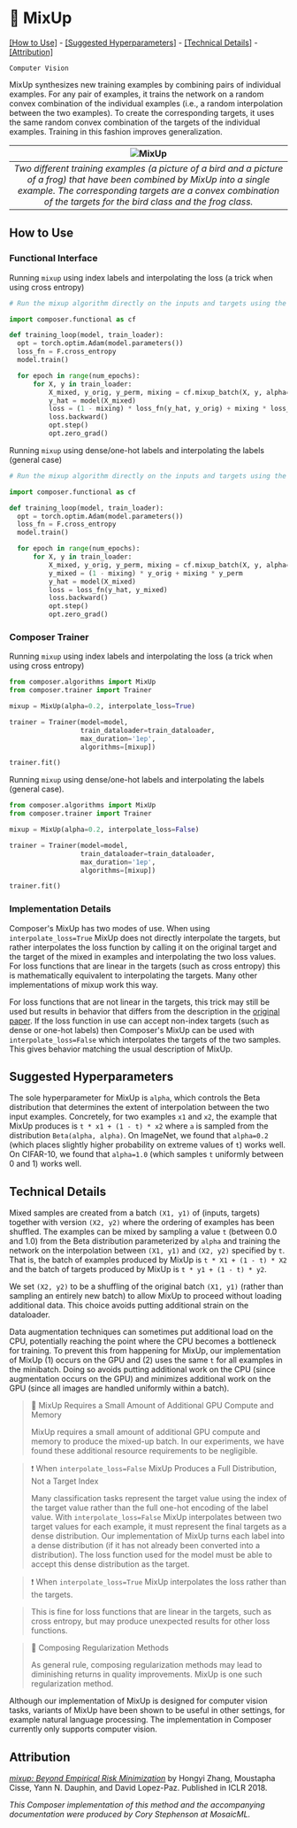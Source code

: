# 🥣 MixUp


[\[How to Use\]](#how-to-use) - [\[Suggested Hyperparameters\]](#suggested-hyperparameters) - [\[Technical Details\]](#technical-details) - [\[Attribution\]](#attribution)

`Computer Vision`

MixUp synthesizes new training examples by combining pairs of individual examples.
For any pair of examples, it trains the network on a random convex combination of the individual examples (i.e., a random interpolation between the two examples).
To create the corresponding targets, it uses the same random convex combination of the targets of the individual examples.
Training in this fashion improves generalization.

| ![MixUp](https://storage.googleapis.com/docs.mosaicml.com/images/methods/mix_up.png) |
|:--:
|*Two different training examples (a picture of a bird and a picture of a frog) that have been combined by MixUp into a single example. The corresponding targets are a convex combination of the targets for the bird class and the frog class.*|

## How to Use

### Functional Interface

Running `mixup` using index labels and interpolating the loss (a trick when using cross entropy)
```python
# Run the mixup algorithm directly on the inputs and targets using the Composer functional API

import composer.functional as cf

def training_loop(model, train_loader):
  opt = torch.optim.Adam(model.parameters())
  loss_fn = F.cross_entropy
  model.train()

  for epoch in range(num_epochs):
      for X, y in train_loader:
          X_mixed, y_orig, y_perm, mixing = cf.mixup_batch(X, y, alpha=0.2)
          y_hat = model(X_mixed)
          loss = (1 - mixing) * loss_fn(y_hat, y_orig) + mixing * loss_fn(y_hat, y_perm)
          loss.backward()
          opt.step()
          opt.zero_grad()
```

Running `mixup` using dense/one-hot labels and interpolating the labels (general case)
```python
# Run the mixup algorithm directly on the inputs and targets using the Composer functional API

import composer.functional as cf

def training_loop(model, train_loader):
  opt = torch.optim.Adam(model.parameters())
  loss_fn = F.cross_entropy
  model.train()

  for epoch in range(num_epochs):
      for X, y in train_loader:
          X_mixed, y_orig, y_perm, mixing = cf.mixup_batch(X, y, alpha=0.2)
          y_mixed = (1 - mixing) * y_orig + mixing * y_perm
          y_hat = model(X_mixed)
          loss = loss_fn(y_hat, y_mixed)
          loss.backward()
          opt.step()
          opt.zero_grad()
```

### Composer Trainer

Running `mixup` using index labels and interpolating the loss (a trick when using cross entropy)
```python
from composer.algorithms import MixUp
from composer.trainer import Trainer

mixup = MixUp(alpha=0.2, interpolate_loss=True)

trainer = Trainer(model=model,
                  train_dataloader=train_dataloader,
                  max_duration='1ep',
                  algorithms=[mixup])

trainer.fit()
```

Running `mixup` using dense/one-hot labels and interpolating the labels (general case).
```python
from composer.algorithms import MixUp
from composer.trainer import Trainer

mixup = MixUp(alpha=0.2, interpolate_loss=False)

trainer = Trainer(model=model,
                  train_dataloader=train_dataloader,
                  max_duration='1ep',
                  algorithms=[mixup])

trainer.fit()
```

### Implementation Details

Composer's MixUp has two modes of use. When using `interpolate_loss=True` MixUp does not directly interpolate the targets, but rather interpolates the loss function by calling it on the original target and the target of the mixed in examples and interpolating the two loss values. For loss functions that are linear in the targets (such as cross entropy) this is mathematically equivalent to interpolating the targets. Many other implementations of mixup work this way.

For loss functions that are not linear in the targets, this trick may still be used but results in behavior that differs from the description in the [original paper](https://arxiv.org/abs/1710.09412). If the loss function in use can accept non-index targets (such as dense or one-hot labels) then Composer's MixUp can be used with `interpolate_loss=False` which interpolates the targets of the two samples. This gives behavior matching the usual description of MixUp.

## Suggested Hyperparameters

The sole hyperparameter for MixUp is `alpha`, which controls the Beta distribution that determines the extent of interpolation between the two input examples.
Concretely, for two examples `x1` and `x2`, the example that MixUp produces is `t * x1 + (1 - t) * x2` where `a` is sampled from the distribution `Beta(alpha, alpha)`.
On ImageNet, we found that `alpha=0.2` (which places slightly higher probability on extreme values of `t`) works well.
On CIFAR-10, we found that `alpha=1.0` (which samples `t` uniformly between 0 and 1) works well.


## Technical Details

Mixed samples are created from a batch `(X1, y1)` of (inputs, targets) together with version `(X2, y2)` where the ordering of examples has been shuffled. The examples can be mixed by sampling a value `t` (between 0.0 and 1.0) from the Beta distribution parameterized by `alpha` and training the network on the interpolation between `(X1, y1)` and `(X2, y2)` specified by `t`. That is, the batch of examples produced by MixUp is `t * X1 + (1 - t) * X2` and the batch of targets produced by MixUp is `t * y1 + (1 - t) * y2`.

We set `(X2, y2)` to be a shuffling of the original batch `(X1, y1)` (rather than sampling an entirely new batch) to allow MixUp to proceed without loading additional data.
This choice avoids putting additional strain on the dataloader.


Data augmentation techniques can sometimes put additional load on the CPU, potentially reaching the point where the CPU becomes a bottleneck for training.
To prevent this from happening for MixUp, our implementation of MixUp (1) occurs on the GPU and (2) uses the same `t` for all examples in the minibatch.
Doing so avoids putting additional work on the CPU (since augmentation occurs on the GPU) and minimizes additional work on the GPU (since all images are handled uniformly within a batch).

> 🚧 MixUp Requires a Small Amount of Additional GPU Compute and Memory
>
> MixUp requires a small amount of additional GPU compute and memory to produce the mixed-up batch.
> In our experiments, we have found these additional resource requirements to be negligible.

> ❗ When `interpolate_loss=False` MixUp Produces a Full Distribution, Not a Target Index
>
> Many classification tasks represent the target value using the index of the target value rather than the full one-hot encoding of the label value.
> With `interpolate_loss=False` MixUp interpolates between two target values for each example, it must represent the final targets as a dense distribution.
> Our implementation of MixUp turns each label into a dense distribution (if it has not already been converted into a distribution).
> The loss function used for the model must be able to accept this dense distribution as the target.

>❗ When `interpolate_loss=True` MixUp interpolates the loss rather than the targets.

> This is fine for loss functions that are linear in the targets, such as cross entropy, but may produce unexpected results for other loss functions.

> 🚧 Composing Regularization Methods
>
> As general rule, composing regularization methods may lead to diminishing returns in quality improvements. MixUp is one such regularization method.

Although our implementation of MixUp is designed for computer vision tasks, variants of MixUp have been shown to be useful in other settings, for example natural language processing.
The implementation in Composer currently only supports computer vision.


## Attribution

[*mixup: Beyond Empirical Risk Minimization*](https://arxiv.org/abs/1710.09412) by Hongyi Zhang, Moustapha Cisse, Yann N. Dauphin, and David Lopez-Paz. Published in ICLR 2018.

*This Composer implementation of this method and the accompanying documentation were produced by Cory Stephenson at MosaicML.*
